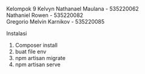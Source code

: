 Kelompok 9
Kelvyn Nathanael Maulana - 535220062 <br>
Nathaniel Rowen          - 535220082 <br>
Gregorio Melvin Karnikov - 535220085

Instalasi
1. Composer install
2. buat file env
3. npm artisan migrate
4. npm artisan serve
